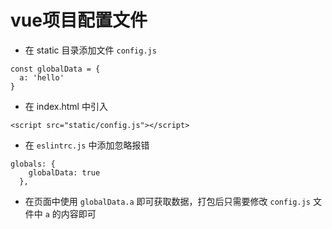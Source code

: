 # vue项目配置文件
* 在 static 目录添加文件 ``config.js``
```code
const globalData = {
  a: 'hello'
}
```
* 在 index.html 中引入
```code
<script src="static/config.js"></script>
```
* 在 ``eslintrc.js`` 中添加忽略报错
```code
globals: {
    globalData: true
  },
```
* 在页面中使用 ``globalData.a`` 即可获取数据，打包后只需要修改 ``config.js`` 文件中 ``a`` 的内容即可
